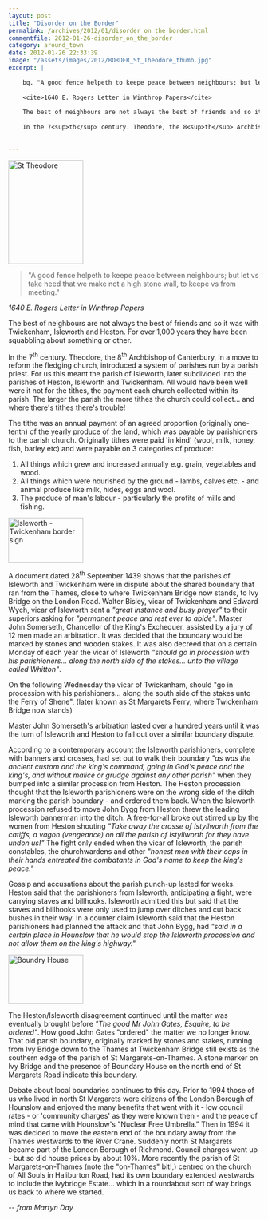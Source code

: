 ```yaml
---
layout: post
title: "Disorder on the Border"
permalink: /archives/2012/01/disorder_on_the_border.html
commentfile: 2012-01-26-disorder_on_the_border
category: around_town
date: 2012-01-26 22:33:39
image: "/assets/images/2012/BORDER_St_Theodore_thumb.jpg"
excerpt: |
    
    bq. "A good fence helpeth to keepe peace between neighbours; but let vs take heed that we make not a high stone wall, to keepe vs from meeting."
    
    <cite>1640 E. Rogers Letter in Winthrop Papers</cite>
    
    The best of neighbours are not always the best of friends and so it was with Twickenham, Isleworth and Heston. For over 1,000 years they have been squabbling about something or other.
    
    In the 7<sup>th</sup> century. Theodore, the 8<sup>th</sup> Archbishop of Canterbury, in a move to reform the fledging church, introduced a system of parishes run by a parish priest. For us this meant the parish of Isleworth, later subdivided into the parishes of Heston, Isleworth and Twickenham. All would have been well were it not for the tithes, the payment each church collected within its parish. The larger the parish the more tithes the church could collect... and where there's tithes there's trouble!
    

---
```


<a href="/assets/images/2012/BORDER_St_Theodore.jpg" title="See larger version of -  St Theodore"><img src="/assets/images/2012/BORDER_St_Theodore_thumb.jpg" width="150" height="208" alt=" St Theodore" class="photo right" /></a>

> "A good fence helpeth to keepe peace between neighbours; but let vs take heed that we make not a high stone wall, to keepe vs from meeting."

<cite>1640 E. Rogers Letter in Winthrop Papers</cite>

The best of neighbours are not always the best of friends and so it was with Twickenham, Isleworth and Heston. For over 1,000 years they have been squabbling about something or other.

In the 7<sup>th</sup> century. Theodore, the 8<sup>th</sup> Archbishop of Canterbury, in a move to reform the fledging church, introduced a system of parishes run by a parish priest. For us this meant the parish of Isleworth, later subdivided into the parishes of Heston, Isleworth and Twickenham. All would have been well were it not for the tithes, the payment each church collected within its parish. The larger the parish the more tithes the church could collect... and where there's tithes there's trouble!

<div markdown="1" class="box">
The tithe was an annual payment of an agreed proportion (originally one-tenth) of the yearly produce of the land, which was payable by parishioners to the parish church. Originally tithes were paid 'in kind' (wool, milk, honey, fish, barley etc) and were payable on 3 categories of produce:

1.  All things which grew and increased annually e.g. grain, vegetables and wood.
2.  All things which were nourished by the ground - lambs, calves etc. - and animal produce like milk, hides, eggs and wool.
3.  The produce of man's labour - particularly the profits of mills and fishing.

</div>
<a href="/assets/images/2012/BORDER_border_sign.jpg" title="See larger version of - Isleworth - Twickenham border sign"><img src="/assets/images/2012/BORDER_border_sign_thumb.jpg" width="150" height="91" alt="Isleworth - Twickenham border sign" class="photo right" /></a>

A document dated 28<sup>th</sup> September 1439 shows that the parishes of Isleworth and Twickenham were in dispute about the shared boundary that ran from the Thames, close to where Twickenham Bridge now stands, to Ivy Bridge on the London Road. Walter Bisley, vicar of Twickenham and Edward Wych, vicar of Isleworth sent a *"great instance and busy prayer"* to their superiors asking for *"permanent peace and rest ever to abide"*. Master John Somerseth, Chancellor of the King's Exchequer, assisted by a jury of 12 men made an arbitration. It was decided that the boundary would be marked by stones and wooden stakes. It was also decreed that on a certain Monday of each year the vicar of Isleworth *"should go in procession with his parishioners... along the north side of the stakes... unto the village called Whitton"*.

On the following Wednesday the vicar of Twickenham, should "go in procession with his parishioners... along the south side of the stakes unto the Ferry of Shene", (later known as St Margarets Ferry, where Twickenham Bridge now stands)

Master John Somerseth's arbitration lasted over a hundred years until it was the turn of Isleworth and Heston to fall out over a similar boundary dispute.

According to a contemporary account the Isleworth parishioners, complete with banners and crosses, had set out to walk their boundary *"as was the ancient custom and the king's command, going in God's peace and the king's, and without malice or grudge against any other parish"* when they bumped into a similar procession from Heston. The Heston procession thought that the Isleworth parishioners were on the wrong side of the ditch marking the parish boundary - and ordered them back. When the Isleworth procession refused to move John Bygg from Heston threw the leading Isleworth bannerman into the ditch. A free-for-all broke out stirred up by the women from Heston shouting *"Take away the crosse of Istyllworth from the catiffs, a vagon (vengeance) on all the parish of Istyllworth for they have undon us!"* The fight only ended when the vicar of Isleworth, the parish constables, the churchwardens and other *"honest men with their caps in their hands entreated the combatants in God's name to keep the king's peace."*

Gossip and accusations about the parish punch-up lasted for weeks. Heston said that the parishioners from Isleworth, anticipating a fight, were carrying staves and billhooks. Isleworth admitted this but said that the staves and billhooks were only used to jump over ditches and cut back bushes in their way. In a counter claim Isleworth said that the Heston parishioners had planned the attack and that John Bygg, had *"said in a certain place in Hounslow that he would stop the Isleworth procession and not allow them on the king's highway."*

<a href="/assets/images/2012/BORDER_Boundry_house.jpg" title="See larger version of - Boundry House"><img src="/assets/images/2012/BORDER_Boundry_house_thumb.jpg" width="150" height="99" alt="Boundry House" class="photo right" /></a>

The Heston/Isleworth disagreement continued until the matter was eventually brought before *"The good Mr John Gates, Esquire, to be ordered"*. How good John Gates "ordered" the matter we no longer know. That old parish boundary, originally marked by stones and stakes, running from Ivy Bridge down to the Thames at Twickenham Bridge still exists as the southern edge of the parish of St Margarets-on-Thames. A stone marker on Ivy Bridge and the presence of Boundary House on the north end of St Margarets Road indicate this boundary.

Debate about local boundaries continues to this day. Prior to 1994 those of us who lived in north St Margarets were citizens of the London Borough of Hounslow and enjoyed the many benefits that went with it - low council rates - or 'community charges' as they were known then - and the peace of mind that came with Hounslow's "Nuclear Free Umbrella." Then in 1994 it was decided to move the eastern end of the boundary away from the Thames westwards to the River Crane. Suddenly north St Margarets became part of the London Borough of Richmond. Council charges went up - but so did house prices by about 10%. More recently the parish of St Margarets-on-Thames (note the "on-Thames" bit!,) centred on the church of All Souls in Haliburton Road, had its own boundary extended westwards to include the Ivybridge Estate... which in a roundabout sort of way brings us back to where we started.

<cite>-- from Martyn Day</cite>
